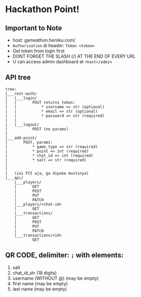 # Hackathon Point!
## Important to Note
* host: gameathon.heroku.com/  
* `Authorization` di header: `Token <token>`  
* Get token from login first  
* DONT FORGET THE SLASH (/) AT THE END OF EVERY URL  
* U can access admin dashboard at `<host>/admin`
  
## API tree
```
tree:
|___rest-auth/
|   |___login/
|   |       POST returns token:
|   |           * username => str (optional)
|   |           * email => str (optional)
|   |           * password => str (required)
|   |
|   |___logout/
|           POST (no params)
|
|___add-point/
|       POST, params:
|           * game_type => str (required)
|           * point => int (required)
|           * chat_id => int (required)
|           * salt => str (required)
|
|
|   (ini FYI aja, ga dipake mustinya)
|___api/
    |___players/
    |       GET
    |       POST
    |       PUT
    |       PATCH
    |___players/<chat-id>
    |       GET
    |___transactions/
    |       GET
    |       POST
    |       PUT
    |       PATCH
    |___transactions/<id>
            GET
```

## QR CODE, delimiter: `;` with elements:
1. salt
2. chat_id_str (18 digits)
3. username (WITHOUT @) (may be empty)
4. first name (may be empty)
5. last name (may be empty)